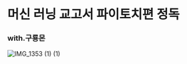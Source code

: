 # 머신 러닝 교고서 파이토치편 정독
### with.구룡몬
![IMG_1353 (1) (1)](https://github.com/user-attachments/assets/80e4e6f1-d82d-494e-863d-c52001e81203)

